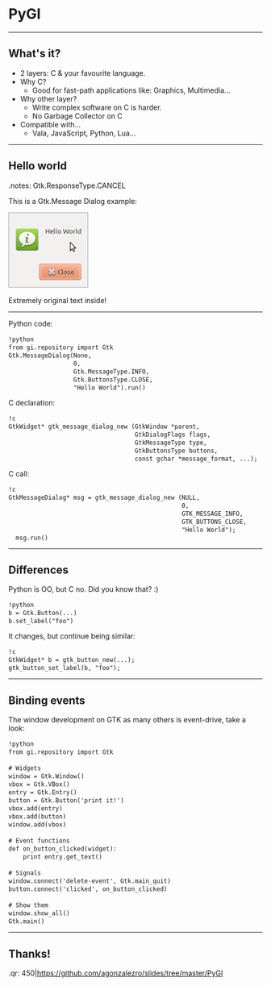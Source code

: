 PyGI
====

---

What's it?
----------

- 2 layers: C & your favourite language.
- Why C?
    - Good for fast-path applications like: Graphics, Multimedia...
- Why other layer?
    - Write complex software on C is harder.
    - No Garbage Collector on C
- Compatible with...
    - Vala, JavaScript, Python, Lua...

---

Hello world
-----------

.notes: Gtk.ResponseType.CANCEL

This is a Gtk.Message Dialog example:

![hello wold](hello_world.png)

Extremely original text inside!

---

Python code:

    !python
    from gi.repository import Gtk
    Gtk.MessageDialog(None,
                      0,
                      Gtk.MessageType.INFO,
                      Gtk.ButtonsType.CLOSE,
                      "Hello World").run()

C declaration:

    !c
    GtkWidget* gtk_message_dialog_new (GtkWindow *parent,
                                       GtkDialogFlags flags,
                                       GtkMessageType type,
                                       GtkButtonsType buttons,
                                       const gchar *message_format, ...);

C call:

    !c
    GtkMessageDialog* msg = gtk_message_dialog_new (NULL,
                                                    0,
                                                    GTK_MESSAGE_INFO,
                                                    GTK_BUTTONS_CLOSE,
                                                    "Hello World");
      msg.run()

---

Differences
-----------

Python is OO, but C no. Did you know that? :)

    !python
    b = Gtk.Button(...)
    b.set_label("foo")

It changes, but continue being similar:

    !c
    GtkWidget* b = gtk_button_new(...);
    gtk_button_set_label(b, "foo");

---

Binding events
--------------

The window development on GTK as many others is event-drive, take a look:

    !python
    from gi.repository import Gtk

    # Widgets
    window = Gtk.Window()
    vbox = Gtk.VBox()
    entry = Gtk.Entry()
    button = Gtk.Button('print it!')
    vbox.add(entry)
    vbox.add(button)
    window.add(vbox)

    # Event functions
    def on_button_clicked(widget):
        print entry.get_text()

    # Signals
    window.connect('delete-event', Gtk.main_quit)
    button.connect('clicked', on_button_clicked)

    # Show them
    window.show_all()
    Gtk.main()

---

Thanks!
-------

.qr: 450|https://github.com/agonzalezro/slides/tree/master/PyGI
